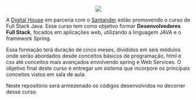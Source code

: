 <p align="center">
  <img src="https://i.imgur.com/uVzNNGF.jpg"/>
</p>

A [Digital House](https://www.digitalhouse.com/br/) em parceria com o  [Santander](https://www.santander.com.br/) estão promovendo o curso de Full Stack Java. Esse curso tem como objetivo formar **Desenvolvedores Full Stack**, focados em aplicações web, utilizando a linguagem JAVA e o framework Spring.

Essa formação terá duração de cinco meses, divididos em seis módulos onde serão abordados desde conceitos básicos de programação, html e css até conceitos mais avançados envolvendo spring e Web Services. O objetivo final deste curso é entregar um sistema que incorpore os principais conceitos vistos em sala de aula.

Neste repositório será armezenado os códigos desenvolvidos no decorrer desse curso.